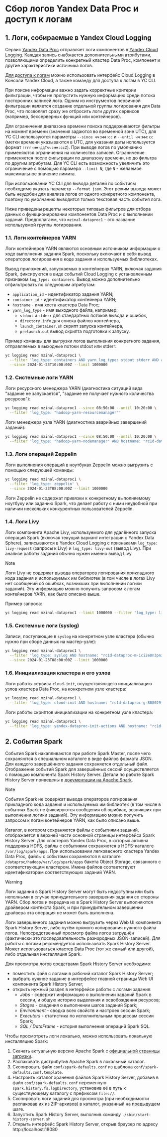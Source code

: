 # Сбор логов Yandex Data Proc и доступ к логам

## 1. Логи, собираемые в Yandex Cloud Logging

Сервис [Yandex Data Proc](https://cloud.yandex.com/ru/services/data-proc) отправляет логи компонентов в [Yandex Cloud Logging](https://cloud.yandex.com/ru/services/logging). Каждая запись снабжается дополнительными атрибутами, позволяющими определить конкретный кластер Data Proc, компонент и другие характеристики источника логов.

[Для доступа к логам](https://cloud.yandex.ru/ru/docs/logging/operations/read-logs) можно использовать интерфейс Cloud Logging в Консоли Yandex Cloud, а также команду для доступа к логам в YC CLI.

При поиске информации важно задать корректные критерии фильтрации, чтобы не пропустить нужную информацию среди потока посторонних записей лога. Одним из инструментов первичной фильтрации является создание отдельной группы логирования для Data Proc, что позволяет сразу же отбросить логи других сервисов (например, бессерверных функций или контейнеров).

Для ограничения диапазона времени поиска поддерживаются фильтры на момент времени (значения задаются во временной зоне UTC), для YC CLI используются параметры `--since чч:мм:сс` и `--until чч:мм:сс` (метки времени указываются в UTC, для указания даты используется формат `гггг-мм-ддTчч:мм:ссZ`). При выводе логов по умолчанию применяются ограничения на количество записей. Ограничение применяется после фильтрации по диапазону времени, но до фильтра по другим атрибутам. Для YC CLI есть возможность увеличить это ограничение с помощью парамера `--limit N`, где `N` - желаемое максимальное значение лимита. 

При использовании YC CLI для вывода деталей по событиям необходимо указать параметр `--format json`. Этот режим вывода может быть неудобен для анализа логов от одного конкретного компонента, поэтому по умолчанию выводится только текстовая часть события лога.

Ниже приведены рецепты некоторых типовых фильтров для отбора данных о функционировании компонентов Data Proc и о выполнении заданий. Предполагаем, что `mzinal-dataproc1` - это название используемой группы логирования.

### 1.1. Логи контейнеров YARN

Логи контейнеров YARN являются основным источником информации о ходе выполнения задания Spark, поскольку включают в себя вывод операторов логирования в коде задания и используемых библиотеках.

Вывод приложений, запускаемых в контейнерах YARN, включая задания Spark, фиксируются в виде событий Cloud Logging с установленным признаком `log_type: containers`. Вывод можно дополнительно отфильтровать по следуюшим атрибутам:

* `application_id` - идентификатор задания YARN;
* `container_id` - идентификатор контейнера YARN;
* `hostname` - имя хоста кластера Data Proc;
* `yarn_log_type` - имя выходного файла, например:
    *  `stdout` и `stderr` для стандартных потоков вывода и ошибок,
    *  `directory.info` для списка файлов контейнера,
    *  `launch_container.sh` скрипт запуска контейнера,
    *  `prelaunch.out` вывод скрипта подготовки к запуску.

Пример команды для выгрузки логов выполнения конкретного задания, отправляемых в выходные потоки stdout или stderr:

```bash
yc logging read mzinal-dataproc1 \
  --filter 'log_type: containers AND yarn_log_type: stdout stderr AND application_id: application_1705998482380_0013' \
  --since 2024-01-23T10:00:00Z --limit 1000000
```

### 1.2. Системные логи YARN

Логи ресурсного менеджера YARN (диагностика ситуаций вида "задание не запускается", "задание не получает нужного количества ресурсов"):

```bash
yc logging read mzinal-dataproc1 --since 08:50:00 --until 10:20:00 \
  --filter 'log_type: "hadoop-yarn-resourcemanager"'
```

Логи менеджера узла YARN (диагностика аварийных завершений заданий):

```bash
yc logging read mzinal-dataproc1 --since 08:50:00 --until 10:20:00 \
  --filter 'log_type: "hadoop-yarn-nodemanager" AND hostname: "rc1d-dataproc-g-808029-evyc.mdb.yandexcloud.net"'
```

### 1.3. Логи операций Zeppelin

Логи выполнения операций в ноутбуках Zeppelin можно выгрузить с помощью следующей команды:

```bash
yc logging read mzinal-dataproc1 \
  --filter 'log_type: zeppelin' \
  --since 2024-01-23T08:00:00Z --limit 1000000
```

Логи Zeppelin не содержат привязки к конкретному выполняемому ноутбуку или заданию Spark, что делает работу с ними неудобной при наличии нескольких конкурентных пользователей Zeppelin.

### 1.4. Логи Livy

Логи компонента Apache Livy, используемого для удалённого запуска операций Spark (включая текущий вариант интеграции с Yandex Data Sphere), записываются в Yandex Cloud Logging с признаками `log_type: livy-request` (запросы к Livy) и `log_type: livy-out` (вывод Livy). При анализе работы заданий обычно нужен именно вывод Livy.

> [!NOTE]
> Логи Livy не содержат вывода операторов логирования прикладного кода задания и используемых им библиотек (в том числе в логах Livy нет сообщений об ошибках, возникших при выполнении логики заданий). Эту информацию можно получить запросом к логам контейнеров YARN, как было описано выше.

Пример запроса:

```bash
yc logging read mzinal-dataproc1 --limit 1000000 --filter 'log_type: livy-out' 
```

### 1.5. Системные логи (syslog)

Записи, поступающие в `syslog` на конкретном узле кластера (обычно нужно при сборе данных на мастер-узле):

```bash
yc logging read mzinal-dataproc1 \
  --filter 'log_type: syslog AND hostname: "rc1d-dataproc-m-ici2e8n3pni3dwby.mdb.yandexcloud.net"' \
  --since 2024-01-23T08:00:00Z --limit 1000000
```

### 1.6. Инициализация кластера и его узлов

Логи работы сервиса `cloud-init`, осуществляющего инициализацию узлов кластера Data Proc, на конкретном узле кластера:

```bash
yc logging read mzinal-dataproc1 \
  --filter 'log_type: cloud-init AND hostname: "rc1d-dataproc-g-808029-ymyh.mdb.yandexcloud.net"'
```

Логи работы скриптов инициализации на конкретном узле кластера:

```bash
yc logging read mzinal-dataproc1 \
  --filter 'log_type: yandex-dataproc-init-actions AND hostname: "rc1d-dataproc-g-808029-omek.mdb.yandexcloud.net"'
```

## 2. События Spark

События Spark накапливаются при работе Spark Master, после чего сохраняются в специальном каталоге в виде файлов формата JSON. Для каждого завершённого задания сохраняется отдельный файл. Отображение событий Spark для завершённых сессий осуществляется с помощью компонента Spark History Server. Детали по работе Spark History Server приведены в [документации на Apache Spark](https://spark.apache.org/docs/3.3.2/monitoring.html).

> [!NOTE]
> События Spark не содержат вывода операторов логирования прикладного кода задания и используемых им библиотек (в том числе в событиях Spark не фиксируются сообщения об ошибках, возникших при выполнении логики заданий). Эту информацию можно получить запросом к логам контейнеров YARN, как было описано выше.

Каталог, в котором сохраняются файлы с событиями заданий, отображается в верхней части основной страницы интерфейса Spark History Server. Для кластеров Yandex Data Proc, в которых активна поддержка HDFS, файлы с событиями сохраняются в HDFS-каталоге `/var/log/spark/apps`. При использовании легковесного кластера Yandex Data Proc, файлы с событями сохраняются в каталоге `/dataproc/hadoop/var/log/spark/apps` бакета Object Storage, связанного с соответствующим кластером. Имена файлов соответствуют идентификаторам соответствующих заданий YARN.

> [!WARNING]  
> Логи задания в Spark History Server могут быть недоступны или быть неполными в случае принудительного завершения задания со стороны YARN. Сбор логов и передача их в Spark History Server выполняются драйвером контекста Spark, и при принудительном завершении драйвера эта операция не может быть выполнена.

Логи завершенного задания можно выгрузить через Web UI компонента Spark History Server, либо путём прямого копирования нужного файла логов. Непосредственный просмотр файла логов затруднён (фактически это последовательность разнородных JSON-записей). Для работы с логами рекомендуется использовать Spark History Server. Может использоваться кластер Data Proc (тот же самый или другой), либо отдельная инсталляция Spark.

Для просмотра логов средствами Spark History Server необходимо:

* поместить файл с логами в рабочий каталог Spark History Server;
* выбрать нужное задание в интерфейсе главной страницы Web UI компонента Spark History Server;
* открыть нужный раздел в интерфейсе работы с логами задания:
    * *Jobs* - содержит информацию о выполнении заданий Spark в сессии, и общую историю выделения и освобождения ресурсов;
    * *Stages* - сведения о выполнении шагов заданий Spark;
    * *Environment* - сводка всех свойств и настроек сессии Spark;
    * *Executors* - статистика по исполнительным процессам сессии Spark;
    * *SQL / DataFrame* - история выполнения операций Spark SQL.

Чтобы просмотреть логи локально, можно использовать локальную инсталляцию Spark:

1. Скачать актуальную версию Apache Spark с [официальной страницы загрузки](https://spark.apache.org/downloads.html).
2. Распаковать дистрибутив Apache Spark в локальный каталог.
3. Скопировать файл `conf/spark-defaults.conf` из шаблона `conf/spark-defaults.conf.template`.
4. Настроить каталог хранения файлов Spark History Server, добавив в файл `conf/spark-defaults.conf` переменную `spark.history.fs.logDirectory`, установив её в путь к существующему каталогу с префиксом `file://`.
5. Скопировать логи заданий для просмотра (при необходимости распаковав их из ZIP-архивов) в каталог, указанный на предыдущем шаге.
6. Запустить Spark History Server, выполнив команду `./sbin/start-history-server.sh`
7. Открыть интерфейс Spark History Server, открыв браузер по адресу http://localhost:18080
